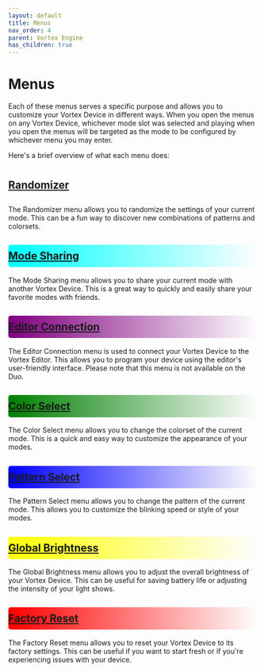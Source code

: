 ```yaml
---
layout: default
title: Menus
nav_order: 4
parent: Vortex Engine
has_children: true
---
```


<style>
.section {
    padding: 10px 0;
    margin: 10px 0;
    border-radius: 5px;
}

.white  { background: linear-gradient(to right, #ffffff, transparent); }
.cyan   { background: linear-gradient(to right, #00ffff, transparent); }
.purple { background: linear-gradient(to right, #800080, transparent); }
.green  { background: linear-gradient(to right, #008000, transparent); }
.blue   { background: linear-gradient(to right, #0000ff, transparent); }
.yellow { background: linear-gradient(to right, #ffff00, transparent); }
.red    { background: linear-gradient(to right, #ff0000, transparent); }
</style>

# Menus

Each of these menus serves a specific purpose and allows you to customize your Vortex Device in different ways. When you open the menus on any Vortex Device, whichever mode slot was selected and playing when you open the menus will be targeted as the mode to be configured by whichever menu you may enter.

Here's a brief overview of what each menu does:

## <div class="section white"> [Randomizer](randomizer_menu.html)

The Randomizer menu allows you to randomize the settings of your current mode. This can be a fun way to discover new combinations of patterns and colorsets.
</div>

## <div class="section cyan"> [Mode Sharing](mode_sharing_menu.html)

The Mode Sharing menu allows you to share your current mode with another Vortex Device. This is a great way to quickly and easily share your favorite modes with friends.
</div>

## <div class="section purple"> [Editor Connection](editor_connection_menu.html)

The Editor Connection menu is used to connect your Vortex Device to the Vortex Editor. This allows you to program your device using the editor's user-friendly interface. Please note that this menu is not available on the Duo.
</div>

## <div class="section green"> [Color Select](color_select_menu.html)

The Color Select menu allows you to change the colorset of the current mode. This is a quick and easy way to customize the appearance of your modes.
</div>

## <div class="section blue"> [Pattern Select](pattern_select_menu.html)

The Pattern Select menu allows you to change the pattern of the current mode. This allows you to customize the blinking speed or style of your modes.
</div>

## <div class="section yellow"> [Global Brightness](global_brightness_menu.html)

The Global Brightness menu allows you to adjust the overall brightness of your Vortex Device. This can be useful for saving battery life or adjusting the intensity of your light shows.
</div>

## <div class="section red"> [Factory Reset](factory_reset_menu.html)

The Factory Reset menu allows you to reset your Vortex Device to its factory settings. This can be useful if you want to start fresh or if you're experiencing issues with your device.
</div>
